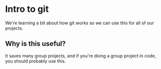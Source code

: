 # Intro to git

We're learning a bit about how git works so we can use this for all of our projects.

## Why is this useful?

It saves many group projects, and if you're doing a group project in code, you should probably use this.
